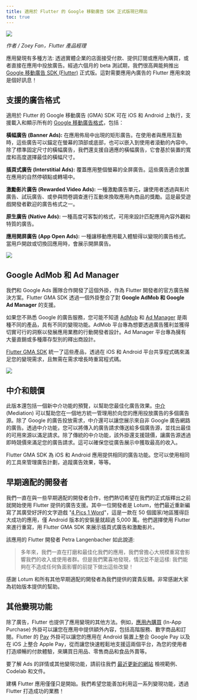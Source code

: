 ```yaml
---
title: 適用於 Flutter 的 Google 移動廣告 SDK 正式版現已釋出
toc: true
---
```


![](https://devrel.andfun.cn/devrel/posts/2021/12/yWS0zM.png)

*作者 / Zoey Fan，Flutter 產品經理*

應用變現有多種方法: 透過實體企業的店面接受付款、提供訂閱或應用內購買，或者直接在應用中投放廣告。經過六個月的 beta 測試期，我們很高興能夠推出 [Google 移動廣告 SDK (Flutter)](https://pub.dev/packages/google_mobile_ads) 正式版。這對需要應用內廣告的 Flutter 應用來說是個好訊息！

## **支援的廣告格式**

適用於 Flutter 的 Google 移動廣告 (GMA) SDK 可在 iOS 和 Android 上執行，支援載入和顯示所有的 [Google 移動廣告格式](https://developers.google.cn/admob/flutter/quick-start)，包括：

**橫幅廣告 (Banner Ads):** 在應用佈局中出現的矩形廣告。在使用者與應用互動時，這些廣告可以錨定在螢幕的頂部或底部，也可以嵌入到使用者滾動的內容中。除了標準固定尺寸的橫幅廣告，我們還支援自適應的橫幅廣告，它會基於裝置的寬度和高度選擇最佳的橫幅尺寸。

**插頁式廣告 (Interstitial Ads):** 覆蓋應用整個螢幕的全屏廣告。這些廣告適合放置在應用的自然停頓點或轉場中。

**激勵影片廣告 (Rewarded Video Ads):** 一種激勵廣告單元，讓使用者透過與影片廣告、試玩廣告、或參與問卷調查進行互動來換取應用內商品的獎勵。這是最受遊戲開發者歡迎的廣告格式之一。

**原生廣告 (Native Ads):** 一種高度可客製的格式，可用來設計匹配應用內容外觀和特質的廣告。

**應用開屏廣告 (App Open Ads):** 一種讓移動應用載入體驗得以變現的廣告格式。當用戶開啟或切換回應用時，會展示開屏廣告。

![](https://devrel.andfun.cn/devrel/posts/2021/12/6UpIut.png)

## **Google AdMob 和 Ad Manager**

我們和 Google Ads 團隊合作開發了這個外掛，作為 Flutter 開發者的官方廣告解決方案。Flutter GMA SDK 透過一個外掛整合了對 **Google AdMob 和 Google Ad Manager** 的支援。

如果您不熟悉 Google 的廣告服務，您可能不知道 [AdMob](https://admob.google.cn/intl/zh-CN_cn/home/) 和 [Ad Manager](https://admanager.google.com/intl/zh-CN_cn/home/) 是兩種不同的產品，具有不同的變現功能。AdMob 平台專為想要透過廣告獲利並獲得切實可行的洞察以發展應用業務的行動開發者設計。Ad Manager 平台專為擁有大量直銷或多種庫存型別的釋出商設計。

[Flutter GMA SDK](https://pub.dev/packages/google_mobile_ads) 統一了這些產品，透過在 iOS 和 Android 平台共享程式碼來滿足您的變現需求，且無需在需求增長時重寫程式碼。

![](https://devrel.andfun.cn/devrel/posts/2021/12/VGvTlQ.png)

## **中介和競價**

此版本還包括一個新中介功能的預覽，以幫助您最佳化廣告效果。[中介](https://developers.google.cn/admob/flutter/mediation/get-started) (Mediation) 可以幫助您在一個地方統一管理用於向您的應用投放廣告的多個廣告源。除了 Google 的廣告投放需求，中介還可以讓您展示來自非 Google 廣告網路的廣告。透過中介功能，您可以將傳入的廣告請求傳送給多個廣告源，並找出最佳的可用來源以滿足請求。除了傳統的中介功能，該外掛還支援競價，讓廣告源透過即時競價來滿足您的廣告請求。這可以確保您從廣告展示中獲取最高的收入。

Flutter GMA SDK 為 iOS 和 Android 應用提供相同的廣告功能。您可以使用相同的工具來管理廣告計劃，追蹤廣告效果，等等。

## **早期適配的開發者**

我們一直在與一些早期適配的開發者合作，他們熱切希望在我們的正式版釋出之前就開始使用 Flutter 提供的廣告支援。其中一位開發者是 Lotum，他們最近重新編寫了其廣受好評的文字遊戲 "[4 Pics 1 Word](https://play.google.com/store/apps/details?id=de.lotum.whatsinthefoto.us&hl=en_US&gl=US)"，這是一款在 50 個國家/地區獲得巨大成功的應用，僅 Android 版本的安裝量就超過 5,000 萬。他們選擇使用 Flutter 來進行重寫，用 Flutter GMA SDK 來展示插頁式廣告和激勵影片。

該應用的 Flutter 開發者 Petra Langenbacher 如此說道:

> 多年來，我們一直在打磨和最佳化我們的應用，我們曾擔心大規模重寫會影響我們的收入或使用者群。但是我們驚喜地發現，情況並不是這樣: 我們能夠在不造成任何負面影響的前提下做出這些改變！

感謝 Lotum 和所有其他早期適配的開發者為我們提供的寶貴反饋。非常感謝大家為初始版本提供的幫助。

## **其他變現功能**

除了廣告，Flutter 也提供了應用變現的其他方法。例如，[應用內購買](https://pub.dev/packages/in_app_purchase) (In-App Purchase) 外掛可以讓您在應用中提供額外內容，包括高階服務、數字商品和訂閱。Flutter 的 [Pay](https://pub.dev/packages/pay) 外掛可以讓您的應用在 Android 裝置上整合 Google Pay 以及在 iOS 上整合 Apple Pay，從而讓您快速輕鬆地支援這兩個平台，為您的使用者打造順暢的付款體驗，來購買日用品、零售商品和食品外賣等。

要了解 Ads 的詳情或其他變現功能，請前往我們 [最近更新的網站](https://flutter.dev/monetization) 檢視範例、Codelab 和文件。

建構 Flutter 應用僅僅只是開始。我們希望您能善加利用這一系列變現功能，透過 Flutter 打造成功的業務！
